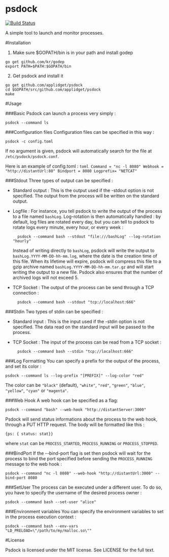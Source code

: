 **psdock**
======

[![Build Status](https://travis-ci.org/applidget/psdock.svg)](https://travis-ci.org/applidget/psdock)

A simple tool to launch and monitor processes.

#Installation


1) Make sure $GOPATH/bin is in your path and install godep  
`````
go get github.com/kr/godep  
export PATH=$PATH:$GOPATH/bin
`````
2) Get psdock and install it
`````
go get github.com/applidget/psdock  
cd $GOPATH/src/github.com/applidget/psdock  
make
`````

#Usage

###Basic
Psdock can launch a process very simply :

    psdock --command ls
###Configuration files
Configuration files can be specified in this way :

    psdock -c config.toml
    
If no argument is given, psdock will automatically search for the file at `/etc/psdock/psdock.conf`.

Here is an example of config.toml :
    `````toml
    Command = "nc -l 8080"
    Webhook = "http://distantUrl:80"
    Bindport = 8080
    Logprefix= "NETCAT"
    `````
    
###Stdout
Three types of output can be specified :
* Standard output : 
    This is the output used if the -stdout option is not specified. The output from the process will be written on the standard output.
* Logfile : 
    For instance, you tell psdock to write the output of the process to a file named `bashLog`. Log-rotation is then automatically handled : by default, log files are rotated every day, but you can tell to psdock to rotate logs every minute, every hour, or every week :
    
        psdock --command bash --stdout "file:///bashLog" --log-rotation "hourly"
    Instead of writing directly to `bashLog`, psdock will write the output to `bashLog.YYYY-MM-DD-hh-mm.log`, where the date is the creation time of this file. When its lifetime will expire, psdock will compress this file to a gzip archive named `bashLog.YYYY-MM-DD-hh-mm.tar.gz` and will start writing the output to a new file. Psdock also ensures that the number of archived logs will not exceed 5.
* TCP Socket : 
    The output of the process can be send through a TCP connection :

        psdock --command bash --stdout "tcp://localhost:666"

###Stdin
Two types of stdin can be specified :
* Standard input : 
    This is the input used if the -stdin option is not specified. The data read on the standard input will be passed to the process.
* TCP Socket : 
    The input of the process can be read from a TCP socket : 

        psdock --command bash --stdin "tcp://localhost:666"

###Log Formatting
You can specify a prefix for the output of the process, and set its color : 

    psdock --command ls --log-prefix "[PREFIX]" --log-color "red"

The color can be `"black"` (default), `"white"`, `"red"`, `"green"`, `"blue"`, `"yellow"`, `"cyan"` or `"magenta"`. 

###Web Hook
A web hook can be specified as a flag:

    psdock --command "bash" --web-hook "http://distantServer:3000"
Psdock will send status informations about the process to the web hook, through a PUT HTTP request. The body will be formatted like this :

    {ps: { status: stat}}

where `stat` can be `PROCESS_STARTED`, `PROCESS_RUNNING` or `PROCESS_STOPPED`.

###BindPort
If the --bind-port flag is set then psdock will wait for the process to bind the port specified before sending the `PROCESS_RUNNING` message to the web hook : 

    psdock --command "nc -l 8080" --web-hook "http://distantUrl:3000" --bind-port 8080

###SetUser
The process can be executed under a different user. To do so, you have to specify the username of the desired process owner : 

    psdock --command bash --set-user "alice"

###Environment variables
You can specify the environment variables to set in the process execution context : 

    psdock --command bash --env-vars "LD_PRELOAD=\"/path/to/my/malloc.so\""
    
#License

Psdock is licensed under the MIT license. See LICENSE for the full text.
